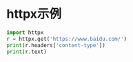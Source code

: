 # httpx示例
<!-- toc --> 

```python
import httpx
r = httpx.get('https://www.baidu.com/')
print(r.headers['content-type'])
print(r.text)
```
